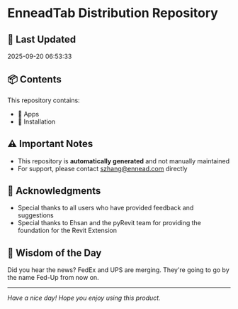# EnneadTab Distribution Repository

## 📅 Last Updated
2025-09-20 06:53:33



## 📦 Contents
This repository contains:
- 📂 Apps
- 📂 Installation

## ⚠️ Important Notes
- This repository is **automatically generated** and not manually maintained
- For support, please contact szhang@ennead.com directly

## 🙏 Acknowledgments
- Special thanks to all users who have provided feedback and suggestions
- Special thanks to Ehsan and the pyRevit team for providing the foundation for the Revit Extension

## 💭 Wisdom of the Day
Did you hear the news? FedEx and UPS are merging. They're going to go by the name Fed-Up from now on.

---
*Have a nice day! Hope you enjoy using this product.*
